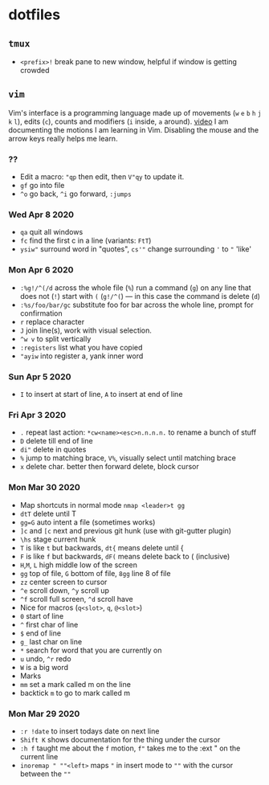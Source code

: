 # dotfiles
## `tmux`

 - `<prefix>!` break pane to new window, helpful if window is getting crowded

## `vim`
Vim's interface is a programming language made up of movements (`w` `e` `b` `h` `j` `k` `l`), edits (`c`), counts and modifiers (`i` inside, `a` around). [video](https://www.youtube.com/watch?v=a6Q8Na575qc)
I am documenting the motions I am learning in Vim. Disabling the mouse and the arrow keys really helps me learn.

### ??
 - Edit a macro: `"qp` then edit, then `V"qy` to update it.
 - `gf` go into file
 - `^o` go back, `^i` go forward, `:jumps`

### Wed Apr  8 2020
 - `qa` quit all windows
 - `fc` find the first c in a line (variants: `FtT`)
 - `ysiw"` surround word in "quotes", `cs'"` change surrounding `'` to `"` 'like'

### Mon Apr  6 2020
 - `:%g!/^(/d` across the whole file (`%`) run a command (`g`) on any line that does not (`!`) start with `(` (`g!/^(`) — in this case the command is delete (`d`)
 - `:%s/foo/bar/gc` substitute foo for bar across the whole line, prompt for confirmation
 - `r` replace character
 - `J` join line(s), work with visual selection. 
 - `^w v` to split vertically
 - `:registers` list what you have copied
 - `"ayiw` into register a, yank inner word

### Sun Apr  5 2020
 - `I` to insert at start of line, `A` to insert at end of line

### Fri Apr  3 2020
 - `.` repeat last action: `*cw<name><esc>n.n.n.n.` to rename a bunch of stuff
 - `D` delete till end of line
 - `di"` delete in quotes 
 - `%` jump to matching brace, `V%`, visually select until matching brace
 - `x` delete char. better then forward delete, block cursor

### Mon Mar 30 2020  
- Map shortcuts in normal mode `nmap <leader>t gg` 
- `dtT` delete until T
- `gg=G` auto intent a file (sometimes works)
- `]c` and `[c` next and previous git hunk (use with git-gutter plugin)
- `\hs` stage current hunk
- `T` is like `t` but backwards, `dt{` means delete until {
- `F` is like `f` but backwards, `dF(` means delete back to ( (inclusive)
- `H`,`M`, `L` high middle low of the screen
- `gg` top of file, `G` bottom of file, `8gg` line 8 of file
- `zz` center screen to cursor
- `^e` scroll down, `^y` scroll up
- `^f` scroll full screen, `^d` scroll have
- Nice for macros (`q<slot>`, `q`, `@<slot>`)
- `0` start of line
- `^` first char of line
- `$` end of line
- `g_` last char on line
- `*` search for word that you are currently on
- `u` undo, `^r` redo
- `W` is a big word
- Marks
- `mm` set a mark called m on the line
- backtick `m` to go to mark called m

### Mon Mar 29 2020
- `:r !date` to insert todays date on next line
- `Shift K` shows documentation for the thing under the cursor
- `:h f` taught me about the `f` motion, `f"` takes me to the :ext " on the current line
- `inoremap " ""<left>` maps `"` in insert mode to `""` with the cursor between the `""`

